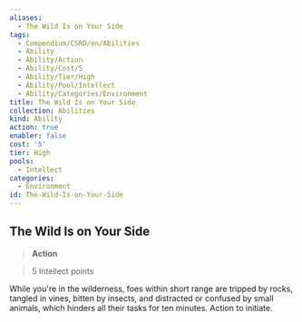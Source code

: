 ```yaml
---
aliases:
  - The Wild Is on Your Side
tags:
  - Compendium/CSRD/en/Abilities
  - Ability
  - Ability/Action
  - Ability/Cost/5
  - Ability/Tier/High
  - Ability/Pool/Intellect
  - Ability/Categories/Environment
title: The Wild Is on Your Side
collection: Abilities
kind: Ability
action: true
enabler: false
cost: '5'
tier: High
pools:
  - Intellect
categories:
  - Environment
id: The-Wild-Is-on-Your-Side
---
```

## The Wild Is on Your Side    
>**Action**    
>5 Intellect points  
    
While you're in the wilderness, foes within short range are tripped by rocks, tangled in vines, bitten by insects, and distracted or confused by small animals, which hinders all their tasks for ten minutes. Action to initiate.
